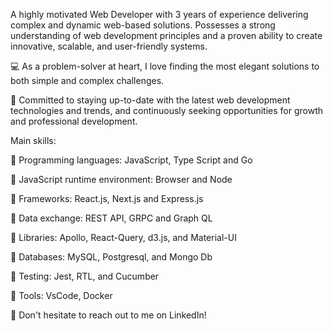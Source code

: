 A highly motivated Web Developer with 3 years of experience delivering complex and dynamic web-based solutions. Possesses a strong understanding of web development principles and a proven ability to create innovative, scalable, and user-friendly systems. 

💻 As a problem-solver at heart, I love finding the most elegant solutions to both simple and complex challenges.

🎯 Committed to staying up-to-date with the latest web development technologies and trends, and continuously seeking opportunities for growth and professional development.

Main skills:

📌 Programming languages: JavaScript, Type Script and Go

📌 JavaScript runtime environment: Browser and Node

📌 Frameworks: React.js, Next.js and Express.js

📌 Data exchange: REST API, GRPC and Graph QL

📌 Libraries: Apollo, React-Query, d3.js, and Material-UI

📌 Databases: MySQL, Postgresql, and Mongo Db

📌 Testing: Jest, RTL, and Cucumber

📌 Tools: VsCode, Docker


💬 Don't hesitate to reach out to me on LinkedIn!

<!---
fouad1998/fouad1998 is a ✨ special ✨ repository because its `README.md` (this file) appears on your GitHub profile.
You can click the Preview link to take a look at your changes.
--->
